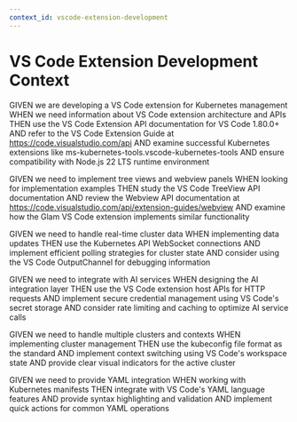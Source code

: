 ```yaml
---
context_id: vscode-extension-development
---
```


# VS Code Extension Development Context

GIVEN we are developing a VS Code extension for Kubernetes management
WHEN we need information about VS Code extension architecture and APIs
THEN use the VS Code Extension API documentation for VS Code 1.80.0+
AND refer to the VS Code Extension Guide at https://code.visualstudio.com/api
AND examine successful Kubernetes extensions like ms-kubernetes-tools.vscode-kubernetes-tools
AND ensure compatibility with Node.js 22 LTS runtime environment

GIVEN we need to implement tree views and webview panels
WHEN looking for implementation examples
THEN study the VS Code TreeView API documentation
AND review the Webview API documentation at https://code.visualstudio.com/api/extension-guides/webview
AND examine how the Glam VS Code extension implements similar functionality

GIVEN we need to handle real-time cluster data
WHEN implementing data updates
THEN use the Kubernetes API WebSocket connections
AND implement efficient polling strategies for cluster state
AND consider using the VS Code OutputChannel for debugging information

GIVEN we need to integrate with AI services
WHEN designing the AI integration layer
THEN use the VS Code extension host APIs for HTTP requests
AND implement secure credential management using VS Code's secret storage
AND consider rate limiting and caching to optimize AI service calls

GIVEN we need to handle multiple clusters and contexts
WHEN implementing cluster management
THEN use the kubeconfig file format as the standard
AND implement context switching using VS Code's workspace state
AND provide clear visual indicators for the active cluster

GIVEN we need to provide YAML integration
WHEN working with Kubernetes manifests
THEN integrate with VS Code's YAML language features
AND provide syntax highlighting and validation
AND implement quick actions for common YAML operations
